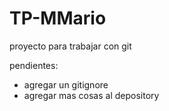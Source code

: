 # TP-MMario
proyecto para trabajar con git

pendientes:
- agregar un gitignore
- agregar mas cosas al depository
